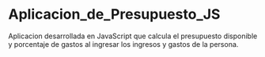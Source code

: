 # Aplicacion_de_Presupuesto_JS
Aplicacion desarrollada en JavaScript que calcula el presupuesto disponible y porcentaje de gastos al ingresar los ingresos y gastos de la persona.
